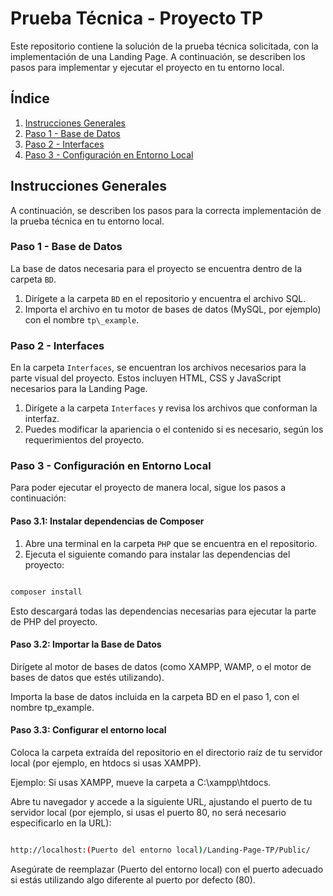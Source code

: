 # Prueba Técnica - Proyecto TP

Este repositorio contiene la solución de la prueba técnica solicitada, con la implementación de una Landing Page. A continuación, se describen los pasos para implementar y ejecutar el proyecto en tu entorno local.

## Índice

1. [Instrucciones Generales](#instrucciones-generales)
1. [Paso 1 - Base de Datos](#paso-1-base-de-datos)
1. [Paso 2 - Interfaces](#paso-2-interfaces)
1. [Paso 3 - Configuración en Entorno Local](#paso-3-configuración-en-entorno-local)

## Instrucciones Generales

A continuación, se describen los pasos para la correcta implementación de la prueba técnica en tu entorno local.

### Paso 1 - Base de Datos

La base de datos necesaria para el proyecto se encuentra dentro de la carpeta `BD`.

1. Dirígete a la carpeta `BD` en el repositorio y encuentra el archivo SQL.
1. Importa el archivo en tu motor de bases de datos (MySQL, por ejemplo) con el nombre `tp\_example`.

### Paso 2 - Interfaces

En la carpeta `Interfaces`, se encuentran los archivos necesarios para la parte visual del proyecto. Estos incluyen HTML, CSS y JavaScript necesarios para la Landing Page.

1. Dirígete a la carpeta `Interfaces` y revisa los archivos que conforman la interfaz.
1. Puedes modificar la apariencia o el contenido si es necesario, según los requerimientos del proyecto.

### Paso 3 - Configuración en Entorno Local

Para poder ejecutar el proyecto de manera local, sigue los pasos a continuación:

#### Paso 3.1: Instalar dependencias de Composer

1. Abre una terminal en la carpeta `PHP` que se encuentra en el repositorio.
1. Ejecuta el siguiente comando para instalar las dependencias del proyecto:

```bash

composer install
```
Esto descargará todas las dependencias necesarias para ejecutar la parte de PHP del proyecto.

#### Paso 3.2: Importar la Base de Datos

Dirígete al motor de bases de datos (como XAMPP, WAMP, o el motor de bases de datos que estés utilizando).

Importa la base de datos incluida en la carpeta BD en el paso 1, con el nombre tp\_example.

#### Paso 3.3: Configurar el entorno local

Coloca la carpeta extraída del repositorio en el directorio raíz de tu servidor local (por ejemplo, en htdocs si usas XAMPP).

Ejemplo: Si usas XAMPP, mueve la carpeta a C:\xampp\htdocs.

Abre tu navegador y accede a la siguiente URL, ajustando el puerto de tu servidor local (por ejemplo, si usas el puerto 80, no será necesario especificarlo en la URL):

```bash

http://localhost:(Puerto del entorno local)/Landing-Page-TP/Public/
```
Asegúrate de reemplazar (Puerto del entorno local) con el puerto adecuado si estás utilizando algo diferente al puerto por defecto (80).
